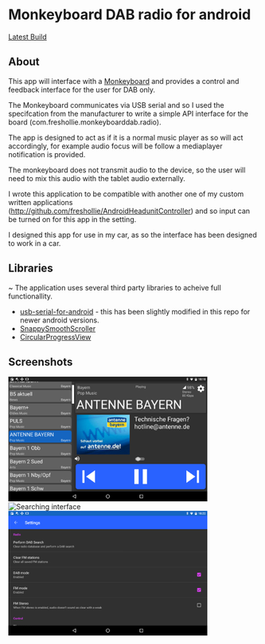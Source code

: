 # Monkeyboard DAB radio for android

[Latest Build](https://github.com/freshollie/MonkeyboardRadioAppAndroid)

## About

This app will interface with a [Monkeyboard](link) and provides a control and feedback interface for the user for DAB only.

The Monkeyboard communicates via USB serial and so I used the specifcation from the manufacturer to write a simple API interface for the board (com.freshollie.monkeyboarddab.radio). 

The app is designed to act as if it is a normal music player as so will act accordingly, for example audio focus will be follow a mediaplayer notification is provided. 

The monkeyboard does not transmit audio to the device, so the user will need to mix this audio with the tablet audio externally.

I wrote this application to be compatible with another one of my custom written applications (http://github.com/freshollie/AndroidHeadunitController) and so input can be turned on for this app in the setting.

I designed this app for use in my car, as so the interface has been designed to work in a car.

## Libraries
~
The application uses several third party libraries to acheive full functionallity.

- [usb-serial-for-android](https://github.com/mik3y/usb-serial-for-android) - this has been slightly modified in this repo for newer android versions.
- [SnappySmoothScroller](https://github.com/nshmura/SnappySmoothScroller)
- [CircularProgressView](https://github.com/rahatarmanahmed/CircularProgressView)

## Screenshots

<img src="https://github.com/freshollie/MonkeyboardAndroidRadioApp/raw/master/screenshots/main_interface.png" align="center" alt="Main interface" width="400"/>

<img src="https://github.com/freshollie/MonkeyboardAndroidRadioApp/raw/master/screenshots/searching_interface.png" align="center" alt="Searching interface" width="400"/>

<img src="https://github.com/freshollie/MonkeyboardAndroidRadioApp/raw/master/screenshots/settings_interface.png" align="center" alt="Settings interface" width="400"/>
